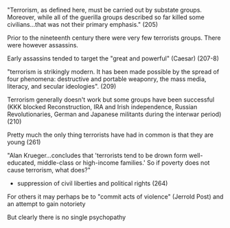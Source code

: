 "Terrorism, as defined here, must be carried out by substate groups. Moreover, while all of the guerilla groups described so far killed some civilians...that was not their primary emphasis." (205)

Prior to the nineteenth century there were very few terrorists groups. There were however assassins.

Early assassins tended to target the "great and powerful" (Caesar) (207-8)

"terrorism is strikingly modern. It has been made possible by the spread of four phenomena: destructive and portable weaponry, the mass media, literacy, and secular ideologies". (209)

Terrorism generally doesn't work but some groups have been successful (KKK blocked Reconstruction, IRA and Irish independence, Russian Revolutionaries, German and Japanese militants during the interwar period) (210)

Pretty much the only thing terrorists have had in common is that they are young (261)

"Alan Krueger...concludes that 'terrorists tend to be drown form well-educated, middle-class or high-income families.' So if poverty does not cause terrorism, what does?"
  * suppression of civil liberties and political rights (264)

For others it may perhaps be to "commit acts of violence" (Jerrold Post) and an attempt to gain notoriety

But clearly there is no single psychopathy

